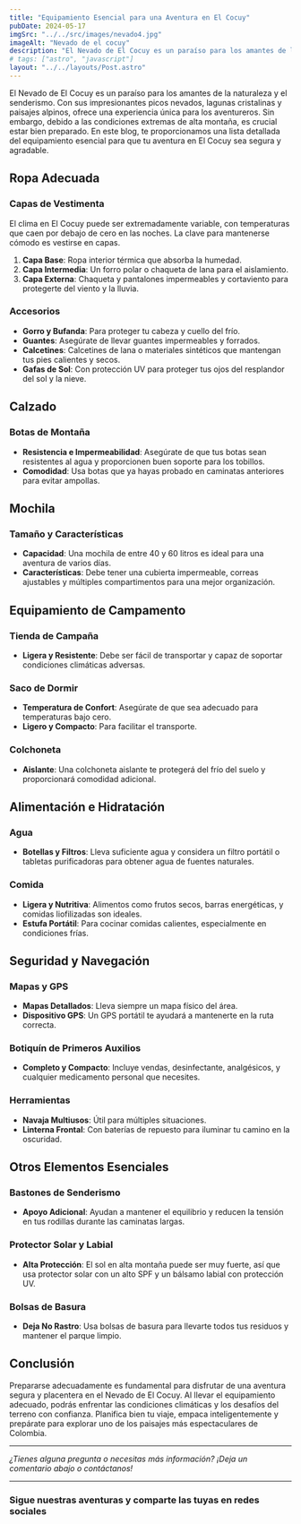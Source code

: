 ```yaml
---
title: "Equipamiento Esencial para una Aventura en El Cocuy"
pubDate: 2024-05-17
imgSrc: "../../src/images/nevado4.jpg"
imageAlt: "Nevado de el cocuy"
description: "El Nevado de El Cocuy es un paraíso para los amantes de la naturaleza y el senderismo. Con sus impresionantes picos nevados, lagunas cristalinas y paisajes alpinos, ofrece una experiencia única para los aventureros. Sin embargo, debido a las condiciones extremas de alta montaña, es crucial estar bien preparado. En este blog, te proporcionamos una lista detallada del equipamiento esencial para que tu aventura en El Cocuy sea segura y agradable."
# tags: ["astro", "javascript"]
layout: "../../layouts/Post.astro"
---
```


El Nevado de El Cocuy es un paraíso para los amantes de la naturaleza y el senderismo. Con sus impresionantes picos nevados, lagunas cristalinas y paisajes alpinos, ofrece una experiencia única para los aventureros. Sin embargo, debido a las condiciones extremas de alta montaña, es crucial estar bien preparado. En este blog, te proporcionamos una lista detallada del equipamiento esencial para que tu aventura en El Cocuy sea segura y agradable.

## Ropa Adecuada

### Capas de Vestimenta

El clima en El Cocuy puede ser extremadamente variable, con temperaturas que caen por debajo de cero en las noches. La clave para mantenerse cómodo es vestirse en capas.

1. **Capa Base**: Ropa interior térmica que absorba la humedad.
2. **Capa Intermedia**: Un forro polar o chaqueta de lana para el aislamiento.
3. **Capa Externa**: Chaqueta y pantalones impermeables y cortaviento para protegerte del viento y la lluvia.

### Accesorios

- **Gorro y Bufanda**: Para proteger tu cabeza y cuello del frío.
- **Guantes**: Asegúrate de llevar guantes impermeables y forrados.
- **Calcetines**: Calcetines de lana o materiales sintéticos que mantengan tus pies calientes y secos.
- **Gafas de Sol**: Con protección UV para proteger tus ojos del resplandor del sol y la nieve.

## Calzado

### Botas de Montaña

- **Resistencia e Impermeabilidad**: Asegúrate de que tus botas sean resistentes al agua y proporcionen buen soporte para los tobillos.
- **Comodidad**: Usa botas que ya hayas probado en caminatas anteriores para evitar ampollas.

## Mochila

### Tamaño y Características

- **Capacidad**: Una mochila de entre 40 y 60 litros es ideal para una aventura de varios días.
- **Características**: Debe tener una cubierta impermeable, correas ajustables y múltiples compartimentos para una mejor organización.

## Equipamiento de Campamento

### Tienda de Campaña

- **Ligera y Resistente**: Debe ser fácil de transportar y capaz de soportar condiciones climáticas adversas.

### Saco de Dormir

- **Temperatura de Confort**: Asegúrate de que sea adecuado para temperaturas bajo cero.
- **Ligero y Compacto**: Para facilitar el transporte.

### Colchoneta

- **Aislante**: Una colchoneta aislante te protegerá del frío del suelo y proporcionará comodidad adicional.

## Alimentación e Hidratación

### Agua

- **Botellas y Filtros**: Lleva suficiente agua y considera un filtro portátil o tabletas purificadoras para obtener agua de fuentes naturales.

### Comida

- **Ligera y Nutritiva**: Alimentos como frutos secos, barras energéticas, y comidas liofilizadas son ideales.
- **Estufa Portátil**: Para cocinar comidas calientes, especialmente en condiciones frías.

## Seguridad y Navegación

### Mapas y GPS

- **Mapas Detallados**: Lleva siempre un mapa físico del área.
- **Dispositivo GPS**: Un GPS portátil te ayudará a mantenerte en la ruta correcta.

### Botiquín de Primeros Auxilios

- **Completo y Compacto**: Incluye vendas, desinfectante, analgésicos, y cualquier medicamento personal que necesites.

### Herramientas

- **Navaja Multiusos**: Útil para múltiples situaciones.
- **Linterna Frontal**: Con baterías de repuesto para iluminar tu camino en la oscuridad.

## Otros Elementos Esenciales

### Bastones de Senderismo

- **Apoyo Adicional**: Ayudan a mantener el equilibrio y reducen la tensión en tus rodillas durante las caminatas largas.

### Protector Solar y Labial

- **Alta Protección**: El sol en alta montaña puede ser muy fuerte, así que usa protector solar con un alto SPF y un bálsamo labial con protección UV.

### Bolsas de Basura

- **Deja No Rastro**: Usa bolsas de basura para llevarte todos tus residuos y mantener el parque limpio.

## Conclusión

Prepararse adecuadamente es fundamental para disfrutar de una aventura segura y placentera en el Nevado de El Cocuy. Al llevar el equipamiento adecuado, podrás enfrentar las condiciones climáticas y los desafíos del terreno con confianza. Planifica bien tu viaje, empaca inteligentemente y prepárate para explorar uno de los paisajes más espectaculares de Colombia.

---

_¿Tienes alguna pregunta o necesitas más información? ¡Deja un comentario abajo o contáctanos!_

---

### Sigue nuestras aventuras y comparte las tuyas en redes sociales
